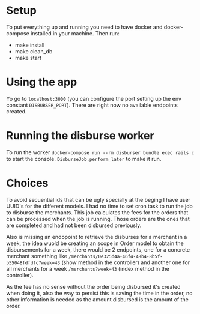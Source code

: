 # Setup

To put everything up and running you need to have docker and docker-compose installed in your machine. Then run:

* make install
* make clean_db
* make start

# Using the app

Yo go to `localhost:3000` (you can configure the port setting up the env constant `DISBURSER_PORT`). There are right now no available endpoints created.

# Running the disburse worker

To run the worker `docker-compose run --rm disburser bundle exec rails c` to start the console. `DisburseJob.perform_later` to make it run.

# Choices

To avoid secuential ids that can be ugly specially at the beging I have user UUID's for the different models. I had no time to set cron task to run the job to disburse the merchants. This job calculates the fees for the orders that can be processed when the job is running. Those orders are the ones that are completed and had not been disbursed previously.

Also is missing an endopoint to retrieve the disburses for a merchant in a week, the idea wuold be creating an scope in Order model to obtain the disbursements for a week, there would be 2 endpoints, one for a concrete merchant something like `/merchants/0e325d4a-46f4-48b4-8b5f-b55048fdfdfc?week=43` (show method in the controller) and another one for all merchants for a week `/merchants?week=43` (index method in the controller).

As the fee has no sense without the order being disbursed it's created when doing it, also the way to persist this is saving the time in the order, no other information is needed as the amount disbursed is the amount of the order.
